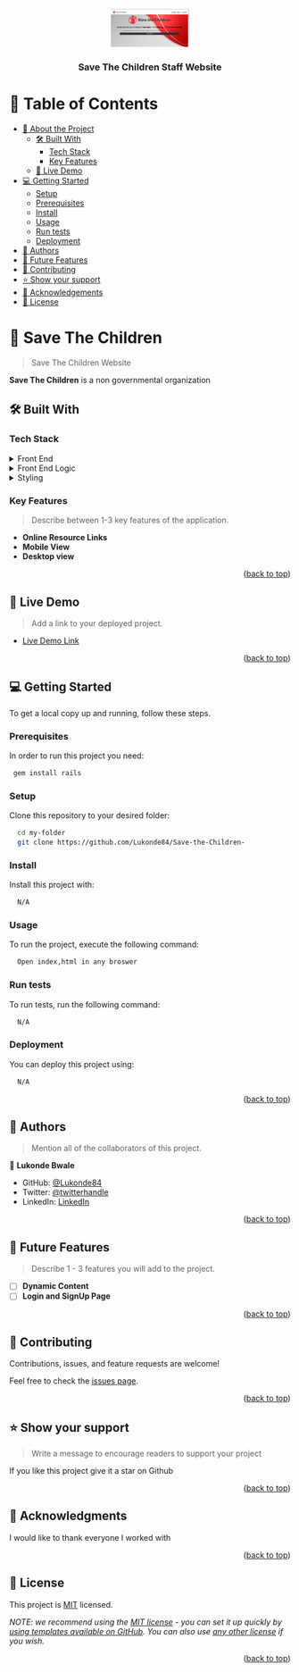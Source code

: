 <a name="readme-top"></a>

<div align="center">
  
  <img src="Screenshot from 2023-03-28 16-18-01.png" alt="logo" width="140"  height="auto" />
  <br/>

  <h3><b>Save The Children Staff Website</b></h3>

</div>

<!-- TABLE OF CONTENTS -->

# 📗 Table of Contents

- [📖 About the Project](#about-project)
  - [🛠 Built With](#built-with)
    - [Tech Stack](#tech-stack)
    - [Key Features](#key-features)
  - [🚀 Live Demo](#live-demo)
- [💻 Getting Started](#getting-started)
  - [Setup](#setup)
  - [Prerequisites](#prerequisites)
  - [Install](#install)
  - [Usage](#usage)
  - [Run tests](#run-tests)
  - [Deployment](#triangular_flag_on_post-deployment)
- [👥 Authors](#authors)
- [🔭 Future Features](#future-features)
- [🤝 Contributing](#contributing)
- [⭐️ Show your support](#support)
- [🙏 Acknowledgements](#acknowledgements)
- [📝 License](#license)

<!-- PROJECT DESCRIPTION -->

# 📖 Save The Children <a name="about-project"></a>

> Save The Children Website

**Save The Children** is a non governmental organization

## 🛠 Built With <a name="built-with"></a>

### Tech Stack <a name="tech-stack"></a>

<details>
  <summary>Front End</summary>
  <ul>
    <li><a href="https://reactjs.org/">HTML</a></li>
  </ul>
</details>

<details>
  <summary>Front End Logic</summary>
  <ul>
    <li><a href="https://expressjs.com/">JavaScript</a></li>
  </ul>
</details>

<details>
<summary>Styling</summary>
  <ul>
    <li><a href="https://www.postgresql.org/">CSS</a></li>
  </ul>
</details>


### Key Features <a name="key-features"></a>

> Describe between 1-3 key features of the application.

- **Online Resource Links**
- **Mobile View**
- **Desktop view**

<p align="right">(<a href="#readme-top">back to top</a>)</p>


## 🚀 Live Demo <a name="live-demo"></a>

> Add a link to your deployed project.

- [Live Demo Link](https://lukonde84.github.io/Save-the-Children-/)

<p align="right">(<a href="#readme-top">back to top</a>)</p>


## 💻 Getting Started <a name="getting-started"></a>


To get a local copy up and running, follow these steps.

### Prerequisites

In order to run this project you need:



```sh
 gem install rails
```


### Setup

Clone this repository to your desired folder:



```sh
  cd my-folder
  git clone https://github.com/Lukonde84/Save-the-Children-
```


### Install

Install this project with:



```sh
  N/A
```


### Usage

To run the project, execute the following command:



```sh
  Open index,html in any broswer
```


### Run tests

To run tests, run the following command:



```sh
  N/A
```


### Deployment

You can deploy this project using:



```sh
  N/A
```


<p align="right">(<a href="#readme-top">back to top</a>)</p>

<!-- AUTHORS -->

## 👥 Authors <a name="authors"></a>

> Mention all of the collaborators of this project.

👤 **Lukonde Bwale**

- GitHub: [@Lukonde84](https://github.com/Lukonde84)
- Twitter: [@twitterhandle](https://twitter.com/twitterhandle)
- LinkedIn: [LinkedIn](https://linkedin.com/in/linkedinhandle)



<p align="right">(<a href="#readme-top">back to top</a>)</p>


## 🔭 Future Features <a name="future-features"></a>

> Describe 1 - 3 features you will add to the project.

- [ ] **Dynamic Content**
- [ ] **Login and SignUp Page**

<p align="right">(<a href="#readme-top">back to top</a>)</p>


## 🤝 Contributing <a name="contributing"></a>

Contributions, issues, and feature requests are welcome!

Feel free to check the [issues page](https://github.com/Lukonde84/Save-the-Children-/issues).

<p align="right">(<a href="#readme-top">back to top</a>)</p>


## ⭐️ Show your support <a name="support"></a>

> Write a message to encourage readers to support your project

If you like this project give it a star on Github

<p align="right">(<a href="#readme-top">back to top</a>)</p>

<!-- ACKNOWLEDGEMENTS -->

## 🙏 Acknowledgments <a name="acknowledgements"></a>


I would like to thank everyone I worked with

<p align="right">(<a href="#readme-top">back to top</a>)</p>




## 📝 License <a name="license"></a>

This project is [MIT](./LICENSE) licensed.

_NOTE: we recommend using the [MIT license](https://choosealicense.com/licenses/mit/) - you can set it up quickly by [using templates available on GitHub](https://docs.github.com/en/communities/setting-up-your-project-for-healthy-contributions/adding-a-license-to-a-repository). You can also use [any other license](https://choosealicense.com/licenses/) if you wish._

<p align="right">(<a href="#readme-top">back to top</a>)</p>